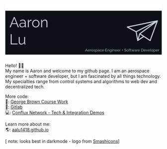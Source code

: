 ![](./name.png)

Hello! 👋🏼   
My name is Aaron and welcome to my github page. I am an aerospace engineer + software developer, but I am fascinated by all things technology. My specialties range from control systems and algorithms to web dev and decentralized tech. 

More code:  
🎒: [George Brown Course Work](https://github.com/gb-blockchain-1920)  
🦊: [Gitlab](https://gitlab.com/aalu1418)  
💻: [Conflux Network - Tech & Integration Demos](https://github.com/Conflux-Network-Global)  

Learn more about me:  
🌎: [aalu1418.github.io](https://aalu1418.github.io)


[ note: looks best in darkmode - logo from [Smashicons](https://www.flaticon.com/authors/smashicons)]
